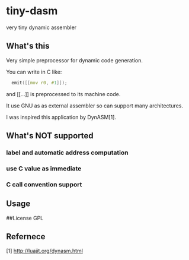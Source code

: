 tiny-dasm
=========

very tiny dynamic assembler

## What's this

Very simple preprocessor for dynamic code generation.

You can write in C like:
```C
  emit([[mov r0, #1]]);
```
and [[...]] is preprocessed to its machine code.

It use GNU as as external assembler so can support many architectures.
 
I was inspired this application by DynASM[1].

## What's NOT supported

### label and automatic address computation

### use C value as immediate

### C call convention support

## Usage

##License
GPL

## Refernece
[1] http://luajit.org/dynasm.html
